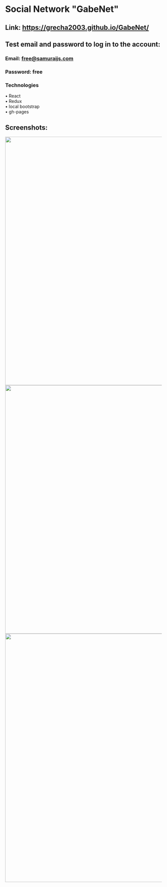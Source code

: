 # Social Network "GabeNet"
## Link: https://grecha2003.github.io/GabeNet/
## Test email and password to log in to the account:

### Email: free@samuraijs.com
### Password: free

### Technologies
• React</br>
• Redux</br>
• local bootstrap</br>
• gh-pages</br>


## Screenshots:
<img src="https://i.ibb.co/F8qbhqd/04-07-2022-171156.png" width="800"/>
<img src="https://i.ibb.co/qNPG3BK/04-07-2022-171213.png" width="800"/>
<img src="https://i.ibb.co/DWpZKZT/04-07-2022-171234.png" width="800"/>
